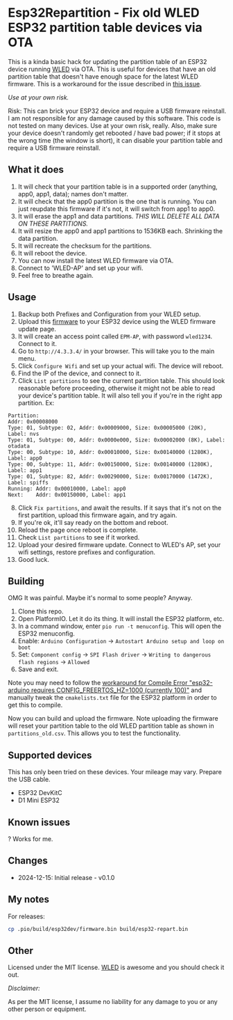 # Esp32Repartition - Fix old WLED ESP32 partition table devices via OTA

This is a kinda basic hack for updating the partition table of an ESP32 device running [WLED](https://kno.wled.ge/) via OTA.
This is useful for devices that have an old partition table that doesn't have enough space for the latest WLED firmware.
This is a workaround for the issue described in [this issue](https://github.com/Aircoookie/WLED/issues/4369).

*Use at your own risk.*

Risk: This can brick your ESP32 device and require a USB firmware reinstall. I am not responsible for any damage caused by this software.
This code is not tested on many devices. Use at your own risk, really.
Also, make sure your device doesn't randomly get rebooted / have bad power;
if it stops at the wrong time (the window is short), it can disable your partition table and require a USB firmware reinstall.

## What it does

1. It will check that your partition table is in a supported order (anything, app0, app1, data); names don't matter.
2. It will check that the app0 partition is the one that is running. You can just reupdate this firmware if it's not, it will switch from app1 to app0.
3. It will erase the app1 and data partitions. *THIS WILL DELETE ALL DATA ON THESE PARTITIONS.*
4. It will resize the app0 and app1 partitions to 1536KB each. Shrinking the data partition.
5. It will recreate the checksum for the partitions.
6. It will reboot the device.
7. You can now install the latest WLED firmware via OTA.
8. Connect to 'WLED-AP' and set up your wifi.
9. Feel free to breathe again.

## Usage

1. Backup both Prefixes and Configuration from your WLED setup.
2. Upload this [firmware](https://github.com/softplus/Esp32Repartition/releases) to your ESP32 device using the WLED firmware update page.
3. It will create an access point called `EPM-AP`, with password `wled1234`. Connect to it.
4. Go to `http://4.3.3.4/` in your browser. This will take you to the main menu.
5. Click `Configure Wifi` and set up your actual wifi. The device will reboot.
6. Find the IP of the device, and connect to it.
7. Click `List partitions` to see the current partition table.
This should look reasonable before proceeding, otherwise it might not be able to read your device's partition table.
It will also tell you if you're in the right app partition. Ex:
```
Partition:
Addr: 0x00008000
Type: 01, Subtype: 02, Addr: 0x00009000, Size: 0x00005000 (20K), Label: nvs
Type: 01, Subtype: 00, Addr: 0x0000e000, Size: 0x00002000 (8K), Label: otadata
Type: 00, Subtype: 10, Addr: 0x00010000, Size: 0x00140000 (1280K), Label: app0
Type: 00, Subtype: 11, Addr: 0x00150000, Size: 0x00140000 (1280K), Label: app1
Type: 01, Subtype: 82, Addr: 0x00290000, Size: 0x00170000 (1472K), Label: spiffs
Running: Addr: 0x00010000, Label: app0
Next:    Addr: 0x00150000, Label: app1
```
8. Click `Fix partitions`, and await the results. If it says that it's not on the first partition, upload this firmware again, and try again.
9. If you're ok, it'll say ready on the bottom and reboot.
10. Reload the page once reboot is complete.
11. Check `List partitions` to see if it worked.
12. Upload your desired firmware update. Connect to WLED's AP, set your wifi settings, restore prefixes and configuration.
13. Good luck.

## Building

OMG It was painful. Maybe it's normal to some people? Anyway.

1. Clone this repo.
2. Open PlatformIO. Let it do its thing. It will install the ESP32 platform, etc.
3. In a command window, enter `pio run -t menuconfig`. This will open the ESP32 menuconfig.
4. Enable: `Arduino Configuration` -> `Autostart Arduino setup and loop on boot`
5. Set: `Component config` -> `SPI Flash driver` -> `Writing to dangerous flash regions` -> `Allowed`
6. Save and exit.

Note you may need to follow the [workaround for Compile Error "esp32-arduino requires CONFIG_FREERTOS_HZ=1000 (currently 100)"](https://github.com/espressif/arduino-esp32/discussions/8375#discussioncomment-7908337) and manually tweak the `cmakelists.txt` file for the ESP32 platform in order to get this to compile.

Now you can build and upload the firmware.
Note uploading the firmware will reset your partition table to the old WLED partition table as shown in `partitions_old.csv`.
This allows you to test the functionality.

## Supported devices

This has only been tried on these devices. Your mileage may vary. Prepare the USB cable.

* ESP32 DevKitC
* D1 Mini ESP32

## Known issues

? Works for me.

## Changes

* 2024-12-15: Initial release - v0.1.0

## My notes

For releases:

```bash
cp .pio/build/esp32dev/firmware.bin build/esp32-repart.bin
```

## Other

Licensed under the MIT license.
[WLED](https://kno.wled.ge/) is awesome and you should check it out.

*Disclaimer:*

As per the MIT license, I assume no liability for any damage to you or any other person or equipment.  
